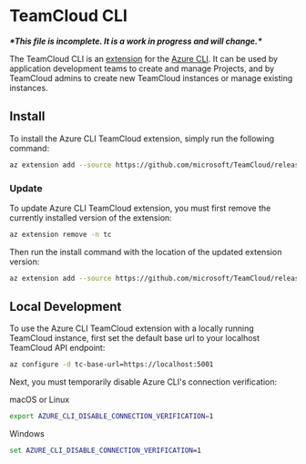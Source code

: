 # TeamCloud CLI

***\*This file is incomplete. It is a work in progress and will change.\****

The TeamCloud CLI is an [extension](https://docs.microsoft.com/en-us/cli/azure/azure-cli-extensions-overview?view=azure-cli-latest) for the [Azure CLI](https://docs.microsoft.com/en-us/cli/azure/?view=azure-cli-latest).  It can be used by application development teams to create and manage Projects, and by TeamCloud admins to create new TeamCloud instances or manage existing instances.

## Install

To install the Azure CLI TeamCloud extension, simply run the following command:

```sh
az extension add --source https://github.com/microsoft/TeamCloud/releases/download/v0.1.438/tc-0.4.3-py2.py3-none-any.whl -y
```

### Update

To update Azure CLI TeamCloud extension, you must first remove the currently installed version of the extension:

```sh
az extension remove -n tc
```

Then run the install command with the location of the updated extension version:

```sh
az extension add --source https://github.com/microsoft/TeamCloud/releases/download/v0.1.438/tc-0.4.3-py2.py3-none-any.whl -y
```

## Local Development

To use the Azure CLI TeamCloud extension with a locally running TeamCloud instance, first set the default base url to your localhost TeamCloud API endpoint:

```sh
az configure -d tc-base-url=https://localhost:5001
```

Next, you must temporarily disable Azure CLI's connection verification:

macOS or Linux

```sh
export AZURE_CLI_DISABLE_CONNECTION_VERIFICATION=1
```

Windows

```cmd
set AZURE_CLI_DISABLE_CONNECTION_VERIFICATION=1
```

